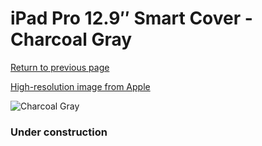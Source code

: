 # iPad Pro 12.9″ Smart Cover - Charcoal Gray

[Return to previous page](/ipad_pro129)

[High-resolution image from Apple](https://store.storeimages.cdn-apple.com/8756/as-images.apple.com/is/MQ0G2?wid=4500&hei=4500&fmt=png)

<div style="width: 384px"><img src="/everypreview/MQ0G2.png" alt="Charcoal Gray"></div>

### Under construction
